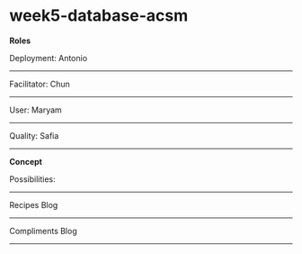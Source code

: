 # week5-database-acsm

**Roles**

Deployment: Antonio

---

Facilitator: Chun

---

User: Maryam

---

Quality: Safia

---

**Concept**

Possibilities:

---

Recipes Blog

---

Compliments Blog

---

